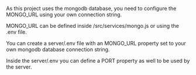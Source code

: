 As this project uses the mongodb database, you need to configure the MONGO_URL using your own connection string.

MONGO_URL can be defined inside /src/services/mongo.js or using the .env file.

You can create a server/.env file with an MONGO_URL property set to your own mongodb database connection string.

Inside the server/.env you can define a PORT property as well to be used by the server.
